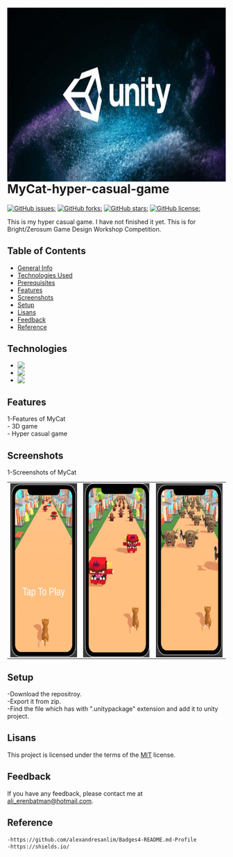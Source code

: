 <img align="left" src="https://github.com/Alierenkayhan/Alierenkayhan.github.io/blob/master/img/unity.jpg" alt="Alierenkayhan" width ="1100" height = "400" /></p>
    
# MyCat-hyper-casual-game

[![GitHub issues:](https://img.shields.io/github/issues/Alierenkayhan/TheVirus)](https://img.shields.io/github/issues/Alierenkayhan/TheVirus)
[![GitHub forks:](https://img.shields.io/github/forks/Alierenkayhan/TheVirus)](https://img.shields.io/github/forks/Alierenkayhan/TheVirus)
[![GitHub stars:](https://img.shields.io/github/stars/Alierenkayhan/TheVirus)](https://img.shields.io/github/stars/Alierenkayhan/TheVirus)
[![GitHub license:](https://img.shields.io/github/license/Alierenkayhan/TheVirus)](https://img.shields.io/github/license/Alierenkayhan/TheVirus)

This is my hyper casual game. I have not finished it yet. This is for Bright/Zerosum Game Design Workshop Competition.

 
 


## Table of Contents

* [General Info](#MyCat-hyper-casual-game)
* [Technologies Used](#Technologies)
* [Prerequisites](#Prerequisites)
* [Features](#Features)
* [Screenshots](#Screenshots)
* [Setup](#Setup)
* [Lisans](#Lisans)
* [Feedback](#Feedback)
* [Reference](#Reference)
 
## Technologies
- <img align="left" src="https://img.shields.io/badge/C%23-239120?style=for-the-badge&logo=c-sharp&logoColor=white" /> 
- <img align="left" src="https://img.shields.io/badge/Visual_Studio-5C2D91?style=for-the-badge&logo=visual%20studio&logoColor=white" />
- <img align="left" src="https://img.shields.io/badge/Unity-100000?style=for-the-badge&logo=unity&logoColor=white" />

## Features
1-Features of MyCat <br/>
    - 3D game<br/>
    - Hyper casual game <br/>
   
## Screenshots
  1-Screenshots of MyCat
  <table> 
    <tr>
        <td>  <img align="left" src="screenshoots/img1.jpg" alt="MyCat" width ="400" height = "400" /></p></td>
        <td>  <img align="left" src="screenshoots/img2.jpg" alt="MyCat" width ="400" height = "400" /></p></td>
        <td>  <img align="left" src="screenshoots/img3.jpg" alt="MyCat" width ="400" height = "400" /></p></td>
    </tr>
   </table>

## Setup  
  -Download the repositroy.<br/>
  -Export it from zip.<br/>
  -Find the file which has with ".unitypackage" extension and add it to unity project.<br/>
 
## Lisans

This project is licensed under the terms of the [MIT](https://choosealicense.com/licenses/mit/) license.

  
## Feedback

If you have any feedback, please contact me at ali_erenbatman@hotmail.com.
  
## Reference
    -https://github.com/alexandresanlim/Badges4-README.md-Profile
    -https://shields.io/
